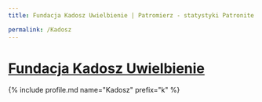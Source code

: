 ```yaml
---
title: Fundacja Kadosz Uwielbienie | Patromierz - statystyki Patronite.pl

permalink: /Kadosz
---
```


# [Fundacja Kadosz Uwielbienie](https://patronite.pl/Kadosz)

{% include profile.md name="Kadosz" prefix="k" %}
